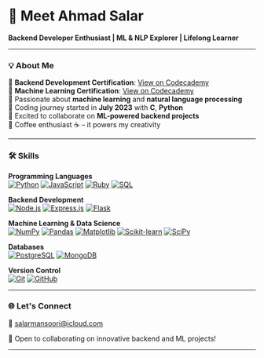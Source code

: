 # 👋 Meet Ahmad Salar  

**Backend Developer Enthusiast | ML & NLP Explorer | Lifelong Learner**  

---

### 💡 About Me  

🔹 **Backend Development Certification**: [View on Codecademy](https://www.codecademy.com/profiles/2003salar/certificates/810f53d14de24b938cc13c7c2af1e686)  
🔹 **Machine Learning Certification**: [View on Codecademy](https://www.codecademy.com/profiles/2003salar/certificates/8e9e59de3f924b33ad2371faf667129b)  
🔹 Passionate about **machine learning** and **natural language processing**  
🔹 Coding journey started in **July 2023** with **C**, **Python**  
🔹 Excited to collaborate on **ML-powered backend projects**  
🔹 Coffee enthusiast ☕ – it powers my creativity  

---

### 🛠 Skills  

**Programming Languages**  
[![Python](https://img.shields.io/badge/-Python-3776AB?style=for-the-badge&logo=python&logoColor=white)](https://www.python.org/)  [![JavaScript](https://img.shields.io/badge/-JavaScript-F7DF1E?style=for-the-badge&logo=javascript&logoColor=black)](https://developer.mozilla.org/en-US/docs/Web/JavaScript)  [![Ruby](https://img.shields.io/badge/-Ruby-CC342D?style=for-the-badge&logo=ruby&logoColor=white)](https://www.ruby-lang.org/en/)  [![SQL](https://img.shields.io/badge/-SQL-4479A1?style=for-the-badge&logo=sql&logoColor=white)](https://www.sql.org/)  

**Backend Development**  
[![Node.js](https://img.shields.io/badge/-Node.js-339933?style=for-the-badge&logo=node.js&logoColor=white)](https://nodejs.org/)  [![Express.js](https://img.shields.io/badge/-Express.js-000000?style=for-the-badge&logo=express&logoColor=white)](https://expressjs.com/)  [![Flask](https://img.shields.io/badge/-Flask-000000?style=for-the-badge&logo=flask&logoColor=white)](https://palletsprojects.com/p/flask/)  

**Machine Learning & Data Science**  
[![NumPy](https://img.shields.io/badge/-NumPy-013243?style=for-the-badge&logo=numpy&logoColor=white)](https://numpy.org/)  [![Pandas](https://img.shields.io/badge/-Pandas-150458?style=for-the-badge&logo=pandas&logoColor=white)](https://pandas.pydata.org/)  [![Matplotlib](https://img.shields.io/badge/-Matplotlib-000000?style=for-the-badge&logo=matplotlib&logoColor=white)](https://matplotlib.org/)  [![Scikit-learn](https://img.shields.io/badge/-Scikit--learn-F7931E?style=for-the-badge&logo=scikit-learn&logoColor=white)](https://scikit-learn.org/)  [![SciPy](https://img.shields.io/badge/-SciPy-8CAAE4?style=for-the-badge&logo=scipy&logoColor=white)](https://www.scipy.org/)  

**Databases**  
[![PostgreSQL](https://img.shields.io/badge/-PostgreSQL-336791?style=for-the-badge&logo=postgresql&logoColor=white)](https://www.postgresql.org/)  [![MongoDB](https://img.shields.io/badge/-MongoDB-47A248?style=for-the-badge&logo=mongodb&logoColor=white)](https://www.mongodb.com/)  

**Version Control**  
[![Git](https://img.shields.io/badge/-Git-F05032?style=for-the-badge&logo=git&logoColor=white)](https://git-scm.com/)  [![GitHub](https://img.shields.io/badge/-GitHub-181717?style=for-the-badge&logo=github&logoColor=white)](https://github.com/)  

---

### 🌐 Let's Connect  

📧 [salarmansoori@icloud.com](mailto:salarmansoori@icloud.com)  

🤝 Open to collaborating on innovative backend and ML projects!  

---
